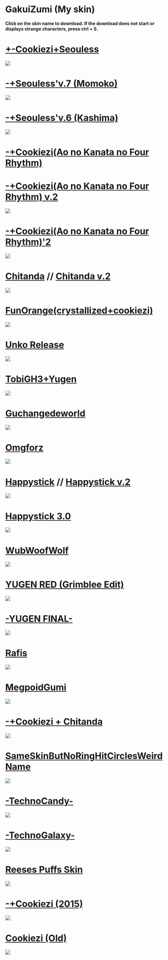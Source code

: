 # GakuiZumi (My skin)

**Click on the skin name to download. If the download does not start or displays strange characters, press ctrl + S.**

# [+-Cookiezi+Seouless](https://puu.sh/sKshq/eb2619b493.osk)
![](https://puu.sh/sKnsn/79c3a61bb7.png)

# [-+Seouless'v.7 (Momoko)](https://puu.sh/sKskX/5de105dcf3.osk)
![](https://puu.sh/sIk2C/56d594ec16.jpg)

# [-+Seouless'v.6 (Kashima)](https://puu.sh/sIjtW/78c817e5d7.osk)
![](https://puu.sh/sIjt4/dba0dd5617.jpg)

# [-+Cookiezi(Ao no Kanata no Four Rhythm)](https://puu.sh/sKsXG/2de19a3713.osk)  
# [-+Cookiezi(Ao no Kanata no Four Rhythm) v.2](https://puu.sh/sKt3P/cb8e8705a8.osk)
![](https://puu.sh/sKsWL/cb48362d89.png)

# [-+Cookiezi(Ao no Kanata no Four Rhythm)'2](https://puu.sh/sKtUv/bb4effc5fd.osk)
![](https://puu.sh/sKtT7/6de5f17a79.png)


# [Chitanda](https://puu.sh/sKp2L/ace61da8a8.osk) // [Chitanda v.2](https://puu.sh/sKp9x/d26f1ec07e.osk)
![](https://puu.sh/sKp43/8a077e62a2.png)

# [FunOrange(crystallized+cookiezi)](https://puu.sh/sJlJo/c939ec0915.osk)
![](https://puu.sh/sJlFj/3752e21733.png)

# [Unko Release](https://puu.sh/sJmgi/2f20f13b2b.osk)
![](https://puu.sh/sJmeQ/ac624cbdc5.png)

# [TobiGH3+Yugen](https://puu.sh/sKpiO/2dbb52faee.osk)
![](https://puu.sh/sKpii/c5e0a339ed.png)

# [Guchangedeworld](https://puu.sh/sIjCd/cb81ab8134.osk)
![](https://puu.sh/sIjAC/f471cecd15.jpg)

# [Omgforz](https://puu.sh/sKnZU/d0b7219be4.osk)
![](https://puu.sh/sKo1P/2ef121ce9b.png)

# [Happystick](https://puu.sh/sJmqc/8d52420572.osk) // [Happystick v.2](https://puu.sh/sKnLg/7f7e4542e4.osk)
![](https://puu.sh/sJmqf/c05036630d.png)

# [Happystick 3.0](https://puu.sh/sKnBS/c7d159fdf6.osk)
![](https://puu.sh/sKnBD/56b20062fa.png)

# [WubWoofWolf](https://puu.sh/sKojU/82a6c04a8d.png)
![](https://puu.sh/sKojU/82a6c04a8d.png)

# [YUGEN RED (Grimblee Edit)](https://puu.sh/sKoq3/4219c34e94.osk)
![](https://puu.sh/sKopl/6e202dac21.png)

# [-YUGEN FINAL-](https://puu.sh/sJm79/2d5ee025df.osk)
![](https://puu.sh/sJm6A/401590c058.png)

# [Rafis](https://puu.sh/sJmDP/479197b754.osk)
![](https://puu.sh/sJmDo/ca6109f34f.png)

# [MegpoidGumi](https://puu.sh/sJmTc/7899fe748f.osk)
![](https://puu.sh/sJmSF/479c7434af.png)

# [-+Cookiezi + Chitanda](https://puu.sh/sIj3J/023629f951.osk)
![](https://puu.sh/sIj76/ddc7bfbea9.jpg)

# [SameSkinButNoRingHitCirclesWeirdName](https://puu.sh/sIihP/e7f6e92219.osk)
![](https://puu.sh/sIihC/6ce73f5dbe.jpg)

# [-TechnoCandy-](https://puu.sh/sKocl/5a5b8e56c1.osk)
![](https://puu.sh/sKob4/e6d42805da.png)

# [-TechnoGalaxy-](https://puu.sh/sIjSL/1c456d8d51.osk)
![](https://puu.sh/sIjQH/4b54e34acf.jpg)

# [Reeses Puffs Skin](https://puu.sh/sIi9y/f1fd9d7881.osk)
![](https://puu.sh/sIib0/7792a59443.jpg)

# [-+Cookiezi (2015)](https://puu.sh/sIfY6/011cd7168e.osk)
![](https://puu.sh/sIg63/5e6571db5f.jpg)

# [Cookiezi (Old)](https://puu.sh/sIjJY/f8e128cc47.osk)
![](https://puu.sh/sIjJW/93aeb0b72d.jpg)
